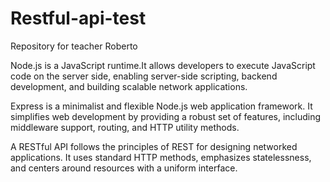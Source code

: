 # Restful-api-test
Repository for teacher Roberto



Node.js is a JavaScript runtime.It allows developers to execute JavaScript code on the server side, enabling server-side scripting, backend development, and building scalable network applications.



Express is a minimalist and flexible Node.js web application framework. It simplifies web development by providing a robust set of features, including middleware support, routing, and HTTP utility methods.



A RESTful API follows the principles of REST for designing networked applications. It uses standard HTTP methods, emphasizes statelessness, and centers around resources with a uniform interface.
